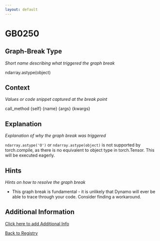 ```yaml
---
layout: default
---
```

# GB0250

## Graph-Break Type
*Short name describing what triggered the graph break*

ndarray.astype(object)

## Context
*Values or code snippet captured at the break point*

call_method {self} {name} {args} {kwargs}

## Explanation
*Explanation of why the graph break was triggered*

`ndarray.astype('O')` or `ndarray.astype(object)` is not supported by torch.compile, as there is no equivalent to object type in torch.Tensor. This will be executed eagerly.

## Hints
*Hints on how to resolve the graph break*

- This graph break is fundamental - it is unlikely that Dynamo will ever be able to trace through your code. Consider finding a workaround.


## Additional Information

<!-- ADDITIONAL INFORMATION START - Add custom information below this line -->

<!-- ADDITIONAL INFORMATION END -->


[Click here to add Additional Info](https://github.com/meta-pytorch/compile-graph-break-site/edit/main/docs/gb/gb0250.md)

[Back to Registry](../index.html)
